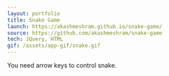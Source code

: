 ```yaml
---
layout: portfolio
title: Snake Game
launch: https://akashmeshram.github.io/snake-game/
source: https://github.com/akashmeshram/snake-game
tech: JQuery, HTML
gif: /assets/app-gif/snake.gif
---
```


You need arrow keys to control snake.
